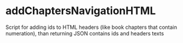 # addChaptersNavigationHTML
Script for adding ids to HTML headers (like book chapters that contain numeration), than returning JSON contains ids and headers texts
